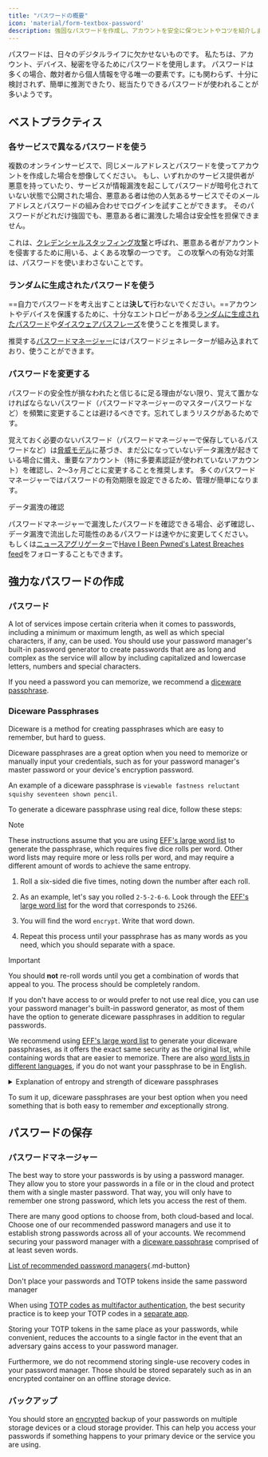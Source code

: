 ```yaml
---
title: "パスワードの概要"
icon: 'material/form-textbox-password'
description: 強固なパスワードを作成し、アカウントを安全に保つヒントやコツを紹介します。
---
```


パスワードは、日々のデジタルライフに欠かせないものです。 私たちは、アカウント、デバイス、秘密を守るためにパスワードを使用します。 パスワードは多くの場合、敵対者から個人情報を守る唯一の要素です。にも関わらず、十分に検討されず、簡単に推測できたり、総当たりできるパスワードが使われることが多いようです。

## ベストプラクティス

### 各サービスで異なるパスワードを使う

複数のオンラインサービスで、同じメールアドレスとパスワードを使ってアカウントを作成した場合を想像してください。 もし、いずれかのサービス提供者が悪意を持っていたり、サービスが情報漏洩を起こしてパスワードが暗号化されていない状態で公開された場合、悪意ある者は他の人気あるサービスでそのメールアドレスとパスワードの組み合わせでログインを試すことができます。 そのパスワードがどれだけ強固でも、悪意ある者に漏洩した場合は安全性を担保できません。

これは、[クレデンシャルスタッフィング攻撃](https://en.wikipedia.org/wiki/Credential_stuffing)と呼ばれ、悪意ある者がアカウントを侵害するために用いる、よくある攻撃の一つです。 この攻撃への有効な対策は、パスワードを使いまわさないことです。

### ランダムに生成されたパスワードを使う

==自力でパスワードを考え出すことは**決して**行わないでください。==アカウントやデバイスを保護するために、十分なエントロピーがある[ランダムに生成されたパスワード](#passwords)や[ダイスウェアパスフレーズ](#diceware-passphrases)を使うことを推奨します。

推奨する[パスワードマネージャー](../passwords.md)にはパスワードジェネレーターが組み込まれており、使うことができます。

### パスワードを変更する

パスワードの安全性が損なわれたと信じるに足る理由がない限り、覚えて置かなければならないパスワード（パスワードマネージャーのマスターパスワードなど）を頻繁に変更することは避けるべきです。忘れてしまうリスクがあるためです。

覚えておく必要のないパスワード（パスワードマネージャーで保存しているパスワードなど）は[脅威モデル](threat-modeling.md)に基づき、まだ公になっていないデータ漏洩が起きている場合に備え、重要なアカウント（特に多要素認証が使われていないアカウント）を確認し、2〜3ヶ月ごとに変更することを推奨します。 多くのパスワードマネージャーではパスワードの有効期限を設定できるため、管理が簡単になります。

<div class="admonition tip" markdown>
<p class="admonition-title">データ漏洩の確認</p>

パスワードマネージャーで漏洩したパスワードを確認できる場合、必ず確認し、データ漏洩で流出した可能性のあるパスワードは速やかに変更してください。 もしくは[ニュースアグリゲーター](../news-aggregators.md)で[Have I Been Pwned's Latest Breaches feed](https://feeds.feedburner.com/HaveIBeenPwnedLatestBreaches)をフォローすることもできます。

</div>

## 強力なパスワードの作成

### パスワード

A lot of services impose certain criteria when it comes to passwords, including a minimum or maximum length, as well as which special characters, if any, can be used. You should use your password manager's built-in password generator to create passwords that are as long and complex as the service will allow by including capitalized and lowercase letters, numbers and special characters.

If you need a password you can memorize, we recommend a [diceware passphrase](#diceware-passphrases).

### Diceware Passphrases

Diceware is a method for creating passphrases which are easy to remember, but hard to guess.

Diceware passphrases are a great option when you need to memorize or manually input your credentials, such as for your password manager's master password or your device's encryption password.

An example of a diceware passphrase is `viewable fastness reluctant squishy seventeen shown pencil`.

To generate a diceware passphrase using real dice, follow these steps:

<div class="admonition Note" markdown>
<p class="admonition-title">Note</p>

These instructions assume that you are using [EFF's large word list](https://eff.org/files/2016/07/18/eff_large_wordlist.txt) to generate the passphrase, which requires five dice rolls per word. Other word lists may require more or less rolls per word, and may require a different amount of words to achieve the same entropy.

</div>

1. Roll a six-sided die five times, noting down the number after each roll.

2. As an example, let's say you rolled `2-5-2-6-6`. Look through the [EFF's large word list](https://eff.org/files/2016/07/18/eff_large_wordlist.txt) for the word that corresponds to `25266`.

3. You will find the word `encrypt`. Write that word down.

4. Repeat this process until your passphrase has as many words as you need, which you should separate with a space.

<div class="admonition warning" markdown>
<p class="admonition-title">Important</p>

You should **not** re-roll words until you get a combination of words that appeal to you. The process should be completely random.

</div>

If you don't have access to or would prefer to not use real dice, you can use your password manager's built-in password generator, as most of them have the option to generate diceware passphrases in addition to regular passwords.

We recommend using [EFF's large word list](https://eff.org/files/2016/07/18/eff_large_wordlist.txt) to generate your diceware passphrases, as it offers the exact same security as the original list, while containing words that are easier to memorize. There are also [word lists in different languages](https://theworld.com/~reinhold/diceware.html#Diceware%20in%20Other%20Languages|outline), if you do not want your passphrase to be in English.

<details class="note" markdown>
<summary>Explanation of entropy and strength of diceware passphrases</summary>

To demonstrate how strong diceware passphrases are, we'll use the aforementioned seven word passphrase (`viewable fastness reluctant squishy seventeen shown pencil`) and [EFF's large word list](https://eff.org/files/2016/07/18/eff_large_wordlist.txt) as an example.

One metric to determine the strength of a diceware passphrase is how much entropy it has. The entropy per word in a diceware passphrase is calculated as <math> <mrow> <msub> <mtext>log</mtext> <mn>2</mn> </msub> <mo form="prefix" stretchy="false">(</mo> <mtext>WordsInList</mtext> <mo form="postfix" stretchy="false">)</mo> </mrow> </math> and the overall entropy of the passphrase is calculated as: <math> <mrow> <msub> <mtext>log</mtext> <mn>2</mn> </msub> <mo form="prefix" stretchy="false">(</mo> <msup> <mtext>WordsInList</mtext> <mtext>WordsInPhrase</mtext> </msup> <mo form="postfix" stretchy="false">)</mo> </mrow> </math>

Therefore, each word in the aforementioned list results in ~12.9 bits of entropy (<math> <mrow> <msub> <mtext>log</mtext> <mn>2</mn> </msub> <mo form="prefix" stretchy="false">(</mo> <mn>7776</mn> <mo form="postfix" stretchy="false">)</mo> </mrow> </math>), and a seven word passphrase derived from it has ~90.47 bits of entropy (<math> <mrow> <msub> <mtext>log</mtext> <mn>2</mn> </msub> <mo form="prefix" stretchy="false">(</mo> <msup> <mn>7776</mn> <mn>7</mn> </msup> <mo form="postfix" stretchy="false">)</mo> </mrow> </math>).

The [EFF's large word list](https://eff.org/files/2016/07/18/eff_large_wordlist.txt) contains 7776 unique words. To calculate the amount of possible passphrases, all we have to do is <math> <msup> <mtext>WordsInList</mtext> <mtext>WordsInPhrase</mtext> </msup> </math>, or in our case, <math><msup><mn>7776</mn><mn>7</mn></msup></math>.

Let's put all of this in perspective: A seven word passphrase using [EFF's large word list](https://eff.org/files/2016/07/18/eff_large_wordlist.txt) is one of ~1,719,070,799,748,422,500,000,000,000 possible passphrases.

On average, it takes trying 50% of all the possible combinations to guess your phrase. With that in mind, even if your adversary is capable of ~1,000,000,000,000 guesses per second, it would still take them ~27,255,689 years to guess your passphrase. That is the case even if the following things are true:

- Your adversary knows that you used the diceware method.
- Your adversary knows the specific word list that you used.
- Your adversary knows how many words your passphrase contains.

</details>

To sum it up, diceware passphrases are your best option when you need something that is both easy to remember *and* exceptionally strong.

## パスワードの保存

### パスワードマネージャー

The best way to store your passwords is by using a password manager. They allow you to store your passwords in a file or in the cloud and protect them with a single master password. That way, you will only have to remember one strong password, which lets you access the rest of them.

There are many good options to choose from, both cloud-based and local. Choose one of our recommended password managers and use it to establish strong passwords across all of your accounts. We recommend securing your password manager with a [diceware passphrase](#diceware-passphrases) comprised of at least seven words.

[List of recommended password managers](../passwords.md ""){.md-button}

<div class="admonition warning" markdown>
<p class="admonition-title">Don't place your passwords and TOTP tokens inside the same password manager</p>

When using [TOTP codes as multifactor authentication](multi-factor-authentication.md#time-based-one-time-password-totp), the best security practice is to keep your TOTP codes in a [separate app](../multi-factor-authentication.md).

Storing your TOTP tokens in the same place as your passwords, while convenient, reduces the accounts to a single factor in the event that an adversary gains access to your password manager.

Furthermore, we do not recommend storing single-use recovery codes in your password manager. Those should be stored separately such as in an encrypted container on an offline storage device.

</div>

### バックアップ

You should store an [encrypted](../encryption.md) backup of your passwords on multiple storage devices or a cloud storage provider. This can help you access your passwords if something happens to your primary device or the service you are using.
